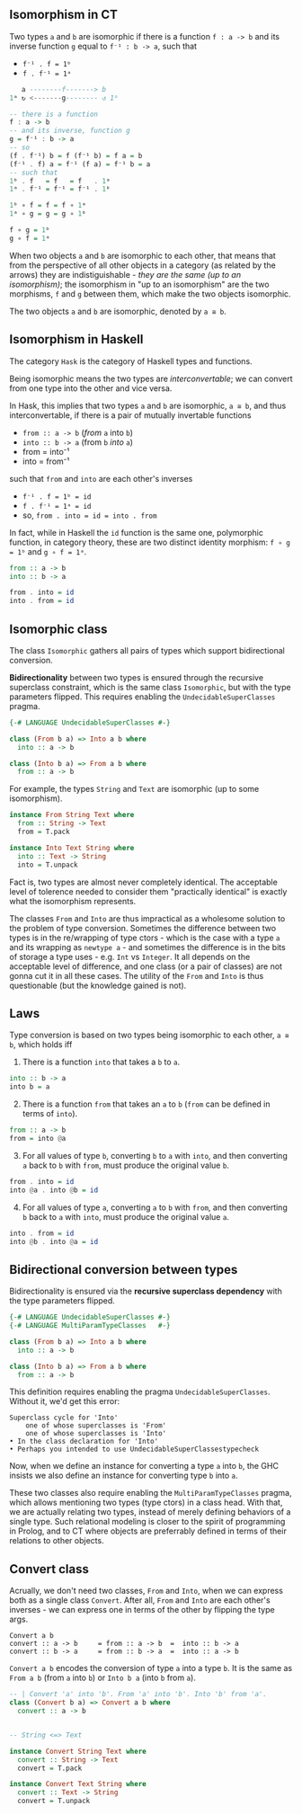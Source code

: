 


## Isomorphism in CT

Two types `a` and `b` are isomorphic if there is a function `f : a -> b` and its inverse function `g` equal to `f⁻¹ : b -> a`, such that
- `f⁻¹ . f = 1ᵇ`
- `f . f⁻¹ = 1ᵃ`

```hs
   a --------f-------> b
1ᵃ ↻ <-------g-------- ↺ 1ᵇ

-- there is a function
f : a -> b
-- and its inverse, function g
g = f⁻¹ : b -> a
-- so
(f . f⁻¹) b = f (f⁻¹ b) = f a = b
(f⁻¹ . f) a = f⁻¹ (f a) = f⁻¹ b = a
-- such that
1ᵇ . f   = f   = f   . 1ᵃ
1ᵃ . f⁻¹ = f⁻¹ = f⁻¹ . 1ᵇ

1ᵇ ∘ f = f = f ∘ 1ᵃ
1ᵃ ∘ g = g = g ∘ 1ᵇ

f ∘ g = 1ᵇ
g ∘ f = 1ᵃ
```

When two objects `a` and `b` are isomorphic to each other, that means that from the perspective of all other objects in a category (as related by the arrows) they are indistiguishable - *they are the same (up to an isomorphism)*; the isomorphism in "up to an isomorphism" are the two morphisms, `f` and `g` between them, which make the two objects isomorphic.

The two objects `a` and `b` are isomorphic, denoted by `a ≅ b`.

## Isomorphism in Haskell

The category `Hask` is the category of Haskell types and functions.

Being isomorphic means the two types are *interconvertable*; we can convert from one type into the other and vice versa.

In Hask, this implies that two types `a` and `b` are isomorphic, `a ≅ b`, and thus interconvertable, if there is a pair of mutually invertable functions
- `from :: a -> b`      (*from* `a` into `b`)
- `into :: b -> a`      (from `b` *into* `a`)
- from = into⁻¹
- into = from⁻¹

such that `from` and `into` are each other's inverses
- `f⁻¹ . f = 1ᵇ = id`
- `f . f⁻¹ = 1ᵃ = id`
- so, `from . into = id = into . from`

In fact, while in Haskell the `id` function is the same one, polymorphic function, in category theory, these are two distinct identity morphism: `f ∘ g = 1ᵇ` and `g ∘ f = 1ᵃ`.

```hs
from :: a -> b
into :: b -> a

from . into = id
into . from = id
```

## Isomorphic class

The class `Isomorphic` gathers all pairs of types which support bidirectional conversion.

**Bidirectionality** between two types is ensured through the recursive superclass constraint, which is the same class `Isomorphic`, but with the type parameters flipped. This requires enabling the `UndecidableSuperClasses` pragma.

```hs
{-# LANGUAGE UndecidableSuperClasses #-}

class (From b a) => Into a b where
  into :: a -> b

class (Into b a) => From a b where
  from :: a -> b
```

For example, the types `String` and `Text` are isomorphic (up to some isomorphism).

```hs
instance From String Text where
  from :: String -> Text
  from = T.pack

instance Into Text String where
  into :: Text -> String
  into = T.unpack
```

Fact is, two types are almost never completely identical. The acceptable level of tolerence needed to consider them "practically identical" is exactly what the isomorphism represents.

The classes `From` and `Into` are thus impractical as a wholesome solution to the problem of type conversion. Sometimes the difference between two types is in the re/wrapping of type ctors - which is the case with a type `a` and its wrapping as `newtype a` - and sometimes the difference is in the bits of storage a type uses - e.g. `Int` vs `Integer`. It all depends on the acceptable level of difference, and one class (or a pair of classes) are not gonna cut it in all these cases. The utility of the `From` and `Into` is thus questionable (but the knowledge gained is not).

## Laws

Type conversion is based on two types being isomorphic to each other, `a ≅ b`, which holds iff

1. There is a function `into` that takes a `b` to `a`.

```hs
into :: b -> a
into b = a
```

2. There is a function `from` that takes an `a` to `b` 
  (`from` can be defined in terms of `into`).

```hs
from :: a -> b
from = into @a
```

3. For all values of type `b`, converting `b` to `a` with `into`, and then converting `a` back to `b` with `from`, must produce the original value `b`.

```hs
from . into = id
into @a . into @b = id
```

4. For all values of type `a`, converting `a` to `b` with `from`, and then converting `b` back to `a` with `into`, must produce the original value `a`.

```hs
into . from = id
into @b . into @a = id
```


## Bidirectional conversion between types

Bidirectionality is ensured via the **recursive superclass dependency** with the type parameters flipped.

```hs
{-# LANGUAGE UndecidableSuperClasses #-}
{-# LANGUAGE MultiParamTypeClasses   #-}

class (From b a) => Into a b where
  into :: a -> b

class (Into b a) => From a b where
  from :: a -> b
```

This definition requires enabling the pragma `UndecidableSuperClasses`. Without it, we'd get this error:

```
Superclass cycle for 'Into'
    one of whose superclasses is 'From'
    one of whose superclasses is 'Into'
• In the class declaration for 'Into'
• Perhaps you intended to use UndecidableSuperClassestypecheck
```

Now, when we define an instance for converting a type `a` into `b`, the GHC insists we also define an instance for converting type `b` into `a`.

These two classes also require enabling the `MultiParamTypeClasses` pragma, which allows mentioning two types (type ctors) in a class head. With that, we are actually relating two types, instead of merely defining behaviors of a single type. Such relational modeling is closer to the spirit of programming in Prolog, and to CT where objects are preferrably defined in terms of their relations to other objects.

## Convert class

Acrually, we don't need two classes, `From` and `Into`, when we can express both as a single class `Convert`. After all, `From` and `Into` are each other's inverses - we can express one in terms of the other by flipping the type args.

```
Convert a b
convert :: a -> b     = from :: a -> b  =  into :: b -> a
convert :: b -> a     = from :: b -> a  =  into :: a -> b
```

`Convert a b` encodes the conversion of type `a` into a type `b`. It is the same as `From a b` (from `a` into `b`) or `Into b a` (into `b` from `a`).


```hs
-- | Convert 'a' into 'b'. From 'a' into 'b'. Into 'b' from 'a'.
class (Convert b a) => Convert a b where
  convert :: a -> b


-- String <=> Text

instance Convert String Text where
  convert :: String -> Text
  convert = T.pack

instance Convert Text String where
  convert :: Text -> String
  convert = T.unpack
```
